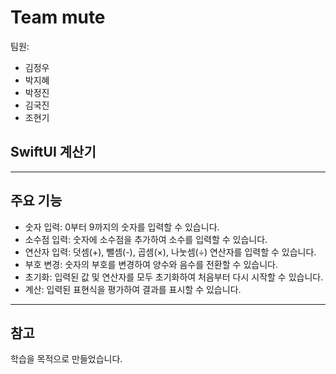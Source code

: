 # Team mute
팀원:
- 김정우
- 박지혜
- 박정진
- 김국진
- 조현기

## SwiftUI 계산기
---

## 주요 기능

- 숫자 입력: 0부터 9까지의 숫자를 입력할 수 있습니다.
- 소수점 입력: 숫자에 소수점을 추가하여 소수를 입력할 수 있습니다.
- 연산자 입력: 덧셈(+), 뺄셈(-), 곱셈(×), 나눗셈(÷) 연산자를 입력할 수 있습니다.
- 부호 변경: 숫자의 부호를 변경하여 양수와 음수를 전환할 수 있습니다.
- 초기화: 입력된 값 및 연산자를 모두 초기화하여 처음부터 다시 시작할 수 있습니다.
- 계산: 입력된 표현식을 평가하여 결과를 표시할 수 있습니다.

---
## 참고

학습을 목적으로 만들었습니다.
